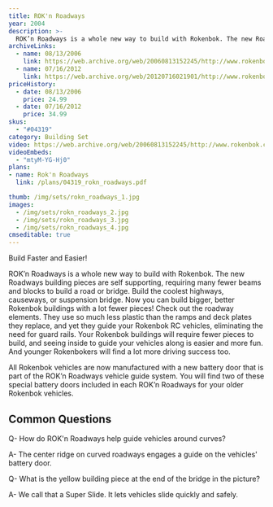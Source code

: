 ```yaml
---
title: ROK'n Roadways
year: 2004
description: >-
  ROK’n Roadways is a whole new way to build with Rokenbok. The new Roadways building pieces are self supporting, requiring many fewer beams and blocks to build a road or bridge. Build the coolest highways, causeways, or suspension bridge. Now you can build bigger, better Rokenbok buildings with a lot fewer pieces! Check out the roadway elements.
archiveLinks:
  - name: 08/13/2006
    link: https://web.archive.org/web/20060813152245/http://www.rokenbok.com/catalog/pd_bs_RokRoad.html
  - name: 07/16/2012
    link: https://web.archive.org/web/20120716021901/http://www.rokenbok.com/estore/construction/rokn-roadways
priceHistory:
  - date: 08/13/2006
    price: 24.99
  - date: 07/16/2012
    price: 34.99
skus:
  - "#04319"
category: Building Set
video: https://web.archive.org/web/20060813152245/http://www.rokenbok.com/vids/RoadwayRok307KbSec.wmv
videoEmbeds:
  - "mtyM-YG-Hj0"
plans:
- name: Rok'n Roadways
  link: /plans/04319_rokn_roadways.pdf

thumb: /img/sets/rokn_roadways_1.jpg
images:
  - /img/sets/rokn_roadways_2.jpg
  - /img/sets/rokn_roadways_3.jpg
  - /img/sets/rokn_roadways_4.jpg
cmseditable: true
---
```

Build Faster and Easier!

ROK’n Roadways is a whole new way to build with Rokenbok. The new Roadways building pieces are self supporting, requiring many fewer beams and blocks to build a road or bridge. Build the coolest highways, causeways, or suspension bridge. Now you can build bigger, better Rokenbok buildings with a lot fewer pieces! Check out the roadway elements. They use so much less plastic than the ramps and deck plates they replace, and yet they guide your Rokenbok RC vehicles, eliminating the need for guard rails. Your Rokenbok buildings will require fewer pieces to build, and seeing inside to guide your vehicles along is easier and more fun. And younger Rokenbokers will find a lot more driving success too.

All Rokenbok vehicles are now manufactured with a new battery door that is part of the ROK’n Roadways vehicle guide system. You will find two of these special battery doors included in each ROK’n Roadways for your older Rokenbok vehicles.

## Common Questions
Q- How do ROK'n Roadways help guide vehicles around curves?

A- The center ridge on curved roadways engages a guide on the vehicles' battery door.

Q- What is the yellow building piece at the end of the bridge in the picture?

A- We call that a Super Slide.  It lets vehicles slide quickly and safely.
